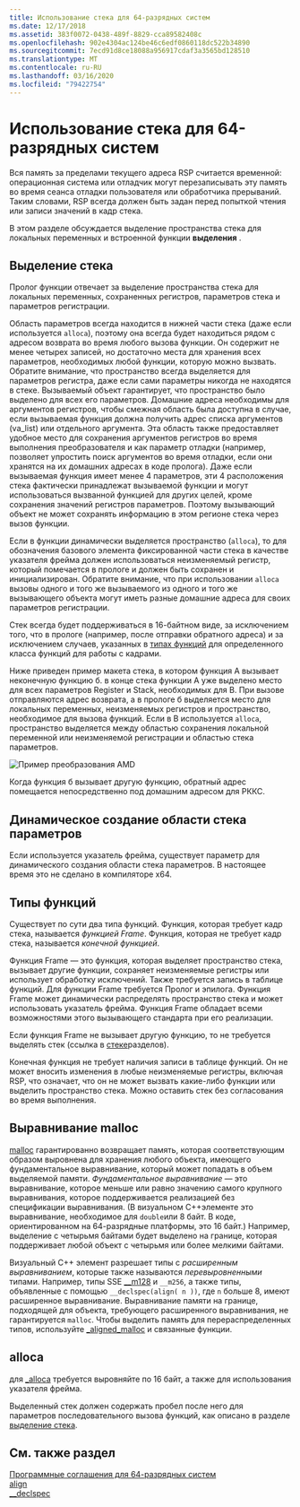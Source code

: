```yaml
---
title: Использование стека для 64-разрядных систем
ms.date: 12/17/2018
ms.assetid: 383f0072-0438-489f-8829-cca89582408c
ms.openlocfilehash: 902e4304ac124be46c6edf0860118dc522b34890
ms.sourcegitcommit: 7ecd91d8ce18088a956917cdaf3a3565bd128510
ms.translationtype: MT
ms.contentlocale: ru-RU
ms.lasthandoff: 03/16/2020
ms.locfileid: "79422754"
---
```

# <a name="x64-stack-usage"></a>Использование стека для 64-разрядных систем

Вся память за пределами текущего адреса RSP считается временной: операционная система или отладчик могут перезаписывать эту память во время сеанса отладки пользователя или обработчика прерываний. Таким словами, RSP всегда должен быть задан перед попыткой чтения или записи значений в кадр стека.

В этом разделе обсуждается выделение пространства стека для локальных переменных и встроенной функции **выделения** .

## <a name="stack-allocation"></a>Выделение стека

Пролог функции отвечает за выделение пространства стека для локальных переменных, сохраненных регистров, параметров стека и параметров регистрации.

Область параметров всегда находится в нижней части стека (даже если используется `alloca`), поэтому она всегда будет находиться рядом с адресом возврата во время любого вызова функции. Он содержит не менее четырех записей, но достаточно места для хранения всех параметров, необходимых любой функции, которую можно вызвать. Обратите внимание, что пространство всегда выделяется для параметров регистра, даже если сами параметры никогда не находятся в стеке. Вызываемый объект гарантирует, что пространство было выделено для всех его параметров. Домашние адреса необходимы для аргументов регистров, чтобы смежная область была доступна в случае, если вызываемая функция должна получить адрес списка аргументов (va_list) или отдельного аргумента. Эта область также предоставляет удобное место для сохранения аргументов регистров во время выполнения преобразователя и как параметр отладки (например, позволяет упростить поиск аргументов во время отладки, если они хранятся на их домашних адресах в коде пролога). Даже если вызываемая функция имеет менее 4 параметров, эти 4 расположения стека фактически принадлежат вызываемой функции и могут использоваться вызванной функцией для других целей, кроме сохранения значений регистров параметров.  Поэтому вызывающий объект не может сохранять информацию в этом регионе стека через вызов функции.

Если в функции динамически выделяется пространство (`alloca`), то для обозначения базового элемента фиксированной части стека в качестве указателя фрейма должен использоваться неизменяемый регистр, который помечается в прологе и должен быть сохранен и инициализирован. Обратите внимание, что при использовании `alloca` вызовы одного и того же вызываемого из одного и того же вызывающего объекта могут иметь разные домашние адреса для своих параметров регистрации.

Стек всегда будет поддерживаться в 16-байтном виде, за исключением того, что в прологе (например, после отправки обратного адреса) и за исключением случаев, указанных в [типах функций](#function-types) для определенного класса функций для работы с кадрами.

Ниже приведен пример макета стека, в котором функция A вызывает неконечную функцию б. в конце стека функции A уже выделено место для всех параметров Register и Stack, необходимых для B. При вызове отправляются адрес возврата, а в прологе б выделяется место для локальных переменных, неизменяемых регистров и пространство, необходимое для вызова функций. Если в B используется `alloca`, пространство выделяется между областью сохранения локальной переменной или неизменяемой регистрации и областью стека параметров.

![Пример преобразования AMD](../build/media/vcamd_conv_ex_5.png "Пример преобразования AMD")

Когда функция б вызывает другую функцию, обратный адрес помещается непосредственно под домашним адресом для РККС.

## <a name="dynamic-parameter-stack-area-construction"></a>Динамическое создание области стека параметров

Если используется указатель фрейма, существует параметр для динамического создания области стека параметров. В настоящее время это не сделано в компиляторе x64.

## <a name="function-types"></a>Типы функций

Существует по сути два типа функций. Функция, которая требует кадр стека, называется *функцией Frame*. Функция, которая не требует кадр стека, называется *конечной функцией*.

Функция Frame — это функция, которая выделяет пространство стека, вызывает другие функции, сохраняет неизменяемые регистры или использует обработку исключений. Также требуется запись в таблице функций. Для функции Frame требуется Пролог и эпилога. Функция Frame может динамически распределять пространство стека и может использовать указатель фрейма. Функция Frame обладает всеми возможностями этого вызывающего стандарта при его реализации.

Если функция Frame не вызывает другую функцию, то не требуется выделять стек (ссылка в [стеке](#stack-allocation)разделов).

Конечная функция не требует наличия записи в таблице функций. Он не может вносить изменения в любые неизменяемые регистры, включая RSP, что означает, что он не может вызвать какие-либо функции или выделить пространство стека. Можно оставить стек без согласования во время выполнения.

## <a name="malloc-alignment"></a>Выравнивание malloc

[malloc](../c-runtime-library/reference/malloc.md) гарантированно возвращает память, которая соответствующим образом выровнена для хранения любого объекта, имеющего фундаментальное выравнивание, который может попадать в объем выделяемой памяти. *Фундаментальное выравнивание* — это выравнивание, которое меньше или равно значению самого крупного выравнивания, которое поддерживается реализацией без спецификации выравнивания. (В визуальном C++элементе это выравнивание, необходимое для `double`или 8 байт. В коде, ориентированном на 64-разрядные платформы, это 16 байт.) Например, выделение с четырьмя байтами будет выделено на границе, которая поддерживает любой объект с четырьмя или более мелкими байтами.

Визуальный C++ элемент разрешает типы с *расширенным выравниванием*, которые также называются *перевыровненными* типами. Например, типы SSE [__m128](../cpp/m128.md) и `__m256`, а также типы, объявленные с помощью `__declspec(align( n ))`, где `n` больше 8, имеют расширенное выравнивание. Выравнивание памяти на границе, подходящей для объекта, требующего расширенного выравнивания, не гарантируется `malloc`. Чтобы выделить память для перераспределенных типов, используйте [_aligned_malloc](../c-runtime-library/reference/aligned-malloc.md) и связанные функции.

## <a name="alloca"></a>alloca

для [_alloca](../c-runtime-library/reference/alloca.md) требуется выровняйте по 16 байт, а также для использования указателя фрейма.

Выделенный стек должен содержать пробел после него для параметров последовательного вызова функций, как описано в разделе [выделение стека](#stack-allocation).

## <a name="see-also"></a>См. также раздел

[Программные соглашения для 64-разрядных систем](../build/x64-software-conventions.md)<br/>
[align](../cpp/align-cpp.md)<br/>
[__declspec](../cpp/declspec.md)
